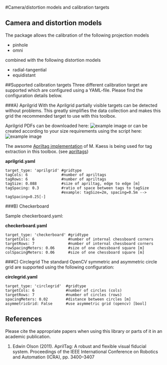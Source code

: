 #Camera/distortion models and calibration targets

## Camera and distortion models
The package allows the calibration of the following projection models

* pinhole
* omni

combined with the following distortion models

* radial-tangential
* equidistant

##Supported calibration targets
Three different calibration target are supported which are configured using a YAML-file. Please find the configuration details below.

###A) Aprilgrid
With the Aprilgrid partially visible targets can be detected without problems. This greatly simplifies the data collection and makes this grid the recommended target to use with this toolbox.

Aprilgrid PDFs can be downloaded here:
![example image](https://raw.githubusercontent.com/wiki/schneith/Kalibr-test/images/todo.gif)
or can be created according to your size requirements using the script here:
![example image](https://raw.githubusercontent.com/wiki/schneith/Kalibr-test/images/todo.gif)

The awsome [Apriltag implementation](http://people.csail.mit.edu/kaess/apriltags/) of M. Kaess is being used for tag extraction in this toolbox. (see [apriltags](#olson))

**aprilgrid.yaml**
```
target_type: 'aprilgrid' #gridtype
tagCols: 6               #number of apriltags
tagRows: 6               #number of apriltags
tagSize: 0.088           #size of apriltag, edge to edge [m]
tagSpacing: 0.3          #ratio of space between tags to tagSize
                         #example: tagSize=2m, spacing=0.5m --> tagSpacing=0.25[-]
```

###B) Checkerboard

Sample checkerboard.yaml:

**checkerboard.yaml**
```
target_type: 'checkerboard' #gridtype
targetCols: 6               #number of internal chessboard corners
targetRows: 7               #number of internal chessboard corners
rowSpacingMeters: 0.06      #size of one chessboard square [m]
colSpacingMeters: 0.06      #size of one chessboard square [m]
```

###C) Circlegrid
The standard OpenCV symmetric and asymmetric circle grid are supported using the following configuration:

**circlegrid.yaml**
```
target_type: 'circlegrid'  #gridtype
targetCols: 6              #number of circles (cols)
targetRows: 7              #number of circles (rows)
spacingMeters: 0.02        #distance between circles [m]
asymmetricGrid: False      #use asymmetric grid (opencv) [bool]
```


## References
Please cite the appropriate papers when using this library or parts of it in an academic publication.

1. <a name="olson"></a>Edwin Olson (2011). AprilTag: A robust and flexible visual fiducial system. Proceedings of the IEEE International Conference on Robotics and Automation (ICRA), pp. 3400–3407
